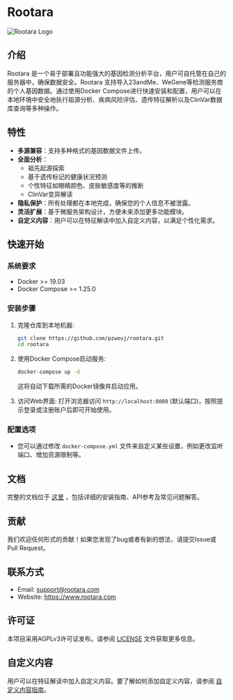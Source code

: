 # Rootara

![Rootara Logo](path/to/your/logo.png) <!-- 如果有Logo的话，请替换路径 -->

## 介绍
Rootara 是一个易于部署且功能强大的基因检测分析平台，用户可自托管在自己的服务器中，确保数据安全。Rootara 支持导入23andMe、WeGene等检测服务商的个人基因数据。通过使用Docker Compose进行快速安装和配置，用户可以在本地环境中安全地执行祖源分析、疾病风险评估、遗传特征解析以及ClinVar数据库查询等多种操作。

## 特性
- **多源兼容**：支持多种格式的基因数据文件上传。
- **全面分析**：
  - 祖先起源探索
  - 基于遗传标记的健康状况预测
  - 个性特征如眼睛颜色、皮肤敏感度等的推断
  - ClinVar变异解读
- **隐私保护**：所有处理都在本地完成，确保您的个人信息不被泄露。
- **灵活扩展**：基于微服务架构设计，方便未来添加更多功能模块。
- **自定义内容**：用户可以在特征解读中加入自定义内容，以满足个性化需求。

## 快速开始
### 系统要求
- Docker >= 19.03
- Docker Compose >= 1.25.0

### 安装步骤
1. 克隆仓库到本地机器:
   ```bash
   git clone https://github.com/pzweuj/rootara.git
   cd rootara
   ```

2. 使用Docker Compose启动服务:
   ```bash
   docker-compose up -d
   ```
   这将自动下载所需的Docker镜像并启动应用。

3. 访问Web界面:
   打开浏览器访问 `http://localhost:8080` (默认端口)，按照提示登录或注册账户后即可开始使用。

### 配置选项
- 您可以通过修改 `docker-compose.yml` 文件来自定义某些设置，例如更改监听端口、增加资源限制等。

## 文档
完整的文档位于 [这里](docs/index.md) ，包括详细的安装指南、API参考及常见问题解答。

## 贡献
我们欢迎任何形式的贡献！如果您发现了bug或者有新的想法，请提交Issue或Pull Request。

## 联系方式
- Email: support@rootara.com
- Website: https://www.rootara.com

## 许可证
本项目采用AGPLv3许可证发布。请参阅 [LICENSE](LICENSE) 文件获取更多信息。

## 自定义内容
用户可以在特征解读中加入自定义内容。要了解如何添加自定义内容，请参阅 [自定义内容指南](docs/custom_content.md)。
